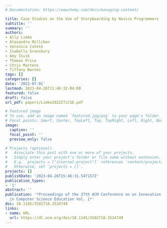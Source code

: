 ```yaml
---
# Documentation: https://wowchemy.com/docs/managing-content/

title: Case Studies on the Use of Storyboarding by Novice Programmers
subtitle: ''
summary: ''
authors:
- Ally Limke
- Alexandra Milliken
- Veronica Cateté
- Isabella Gransbury
- Amy Isvik
- Thomas Price
- Chris Martens
- Tiffany Barnes
tags: []
categories: []
date: '2022-07-01'
lastmod: 2023-04-26T11:46:32-04:00
featured: false
draft: false
url_pdf: papers/Limke2022ITiCSE.pdf

# Featured image
# To use, add an image named `featured.jpg/png` to your page's folder.
# Focal points: Smart, Center, TopLeft, Top, TopRight, Left, Right, BottomLeft, Bottom, BottomRight.
image:
  caption: ''
  focal_point: ''
  preview_only: false

# Projects (optional).
#   Associate this post with one or more of your projects.
#   Simply enter your project's folder or file name without extension.
#   E.g. `projects = ["internal-project"]` references `content/project/deep-learning/index.md`.
#   Otherwise, set `projects = []`.
projects: []
publishDate: '2023-04-26T15:46:31.547157Z'
publication_types:
- '1'
abstract: ''
publication: '*Proceedings of the 27th ACM Conference on on Innovation and Technology
  in Computer Science Education Vol. 1*'
doi: 10.1145/3502718.3524749
links:
- name: URL
  url: https://dl.acm.org/doi/10.1145/3502718.3524749
---
```

